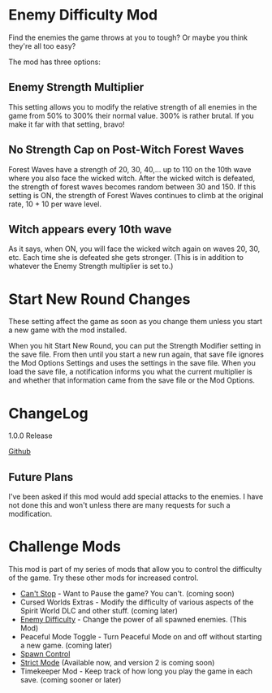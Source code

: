 # Enemy Difficulty Mod
Find the enemies the game throws at you to tough? Or maybe you think they're all too easy?

The mod has three options:

## Enemy Strength Multiplier
This setting allows you to modify the relative strength of all enemies in the game from 50% to 300% their normal value.
300% is rather brutal. If you make it far with that setting, bravo!

## No Strength Cap on Post-Witch Forest Waves
Forest Waves have a strength of 20, 30, 40,... up to 110 on the 10th wave where you also face the wicked witch. 
After the wicked witch is defeated, the strength of forest waves becomes random between 30 and 150.
If this setting is ON, the strength of Forest Waves continues to climb at the original rate, 10 + 10 per wave level.

## Witch appears every 10th wave
As it says, when ON, you will face the wicked witch again on waves 20, 30, etc.
Each time she is defeated she gets stronger. (This is in addition to whatever the Enemy Strength multiplier is set to.)

# Start New Round Changes
These setting affect the game as soon as you change them unless you start a new game with the mod installed.

When you hit Start New Round, you can put the Strength Modifier setting in the save file. From then until you start a new run again,
that save file ignores the Mod Options Settings and uses the settings in the save file. When you load the save file, 
a notification informs you what the current multiplier is and whether that information came from the save file or the Mod Options.

# ChangeLog
1.0.0 Release

[Github](https://github.com/jmucchiello/stacklands-enemydifficulty)

## Future Plans
I've been asked if this mod would add special attacks to the enemies. I have not done this and won't unless there are many requests for such a modification.

# Challenge Mods
This mod is part of my series of mods that allow you to control the difficulty of the game. Try these other mods for increased control.

* [Can't Stop](https://steamcommunity.com/sharedfiles/filedetails/?id=3047503037) - Want to Pause the game? You can't. (coming soon)
* Cursed Worlds Extras - Modify the difficulty of various aspects of the Spirit World DLC and other stuff. (coming later)
* [Enemy Difficulty](https://steamcommunity.com/sharedfiles/filedetails/?id=3044524742) - Change the power of all spawned enemies. (This Mod)
* Peaceful Mode Toggle - Turn Peaceful Mode on and off without starting a new game. (coming later)
* [Spawn Control](https://steamcommunity.com/sharedfiles/filedetails/?id=3044203151)
* [Strict Mode](https://steamcommunity.com/sharedfiles/filedetails/?id=3026405806) (Available now, and version 2 is coming soon)
* Timekeeper Mod - Keep track of how long you play the game in each save. (coming sooner or later)